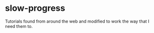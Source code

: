 # slow-progress
Tutorials found from around the web and modified to work the way that I need them to.

